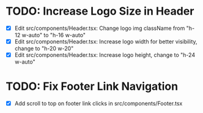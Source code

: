 # TODO: Increase Logo Size in Header

- [x] Edit src/components/Header.tsx: Change logo img className from "h-12 w-auto" to "h-16 w-auto"
- [x] Edit src/components/Header.tsx: Increase logo width for better visibility, change to "h-20 w-20"
- [x] Edit src/components/Header.tsx: Increase logo height, change to "h-24 w-auto"

# TODO: Fix Footer Link Navigation

- [x] Add scroll to top on footer link clicks in src/components/Footer.tsx
